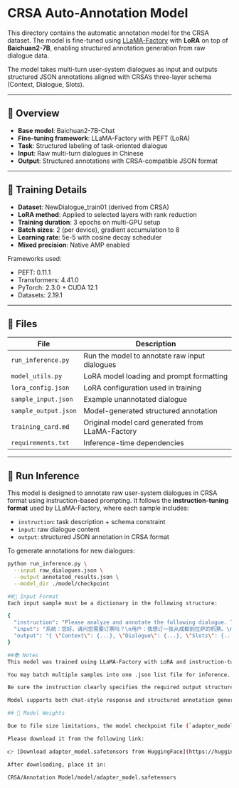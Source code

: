 # CRSA Auto-Annotation Model

This directory contains the automatic annotation model for the CRSA dataset. The model is fine-tuned using [LLaMA-Factory](https://github.com/hiyouga/llama-factory) with **LoRA** on top of **Baichuan2-7B**, enabling structured annotation generation from raw dialogue data.

The model takes multi-turn user-system dialogues as input and outputs structured JSON annotations aligned with CRSA’s three-layer schema (Context, Dialogue, Slots).

---

## 📌 Overview

- **Base model**: Baichuan2-7B-Chat
- **Fine-tuning framework**: LLaMA-Factory with PEFT (LoRA)
- **Task**: Structured labeling of task-oriented dialogue
- **Input**: Raw multi-turn dialogues in Chinese
- **Output**: Structured annotations with CRSA-compatible JSON format

---

## 🧪 Training Details

- **Dataset**: NewDialogue_train01 (derived from CRSA)
- **LoRA method**: Applied to selected layers with rank reduction
- **Training duration**: 3 epochs on multi-GPU setup
- **Batch sizes**: 2 (per device), gradient accumulation to 8
- **Learning rate**: 5e-5 with cosine decay scheduler
- **Mixed precision**: Native AMP enabled

Frameworks used:
- PEFT: 0.11.1
- Transformers: 4.41.0
- PyTorch: 2.3.0 + CUDA 12.1
- Datasets: 2.19.1

---

## 📂 Files

| File | Description |
|------|-------------|
| `run_inference.py`       | Run the model to annotate raw input dialogues |
| `model_utils.py`         | LoRA model loading and prompt formatting |
| `lora_config.json`       | LoRA configuration used in training |
| `sample_input.json`      | Example unannotated dialogue |
| `sample_output.json`     | Model-generated structured annotation |
| `training_card.md`       | Original model card generated from LLaMA-Factory |
| `requirements.txt`       | Inference-time dependencies |

---

## 🚀 Run Inference

This model is designed to annotate raw user-system dialogues in CRSA format using instruction-based prompting. It follows the **instruction-tuning format** used by LLaMA-Factory, where each sample includes:

- `instruction`: task description + schema constraint
- `input`: raw dialogue content
- `output`: structured JSON annotation in CRSA format

To generate annotations for new dialogues:

```bash
python run_inference.py \
  --input raw_dialogues.json \
  --output annotated_results.json \
  --model_dir ./model/checkpoint

##🔹 Input Format
Each input sample must be a dictionary in the following structure:

{
  "instruction": "Please analyze and annotate the following dialogue. The output must follow the CRSA JSON format: {\"Context\": {\"basic_information\": {\"current_step\": true, \"utterances\": [], \"slots\": {\"destination\": \"\", \"departure\": \"\", \"airport\": \"\", \"departure_time\": \"\", \"airlines\": \"\", \"cabin\": \"\", \"price\": \"\", \"flight_duration\": \"\", \"arrival_time\": \"\"}}, \"ticket_selection\": {\"current_step\": false, \"utterances\": [], \"ticket_options\": [], \"user_choice\": {}}, \"booking_information\": {\"current_step\": false, \"utterances\": [], \"personal_information\": {\"name\": \"\", \"id_number\": \"\", \"phone_number\": \"\"}}}, \"Dialogue\": {\"agenda\": {\"current_step\": \"basic_information\", \"utterances\": \"\", \"analysis\": {\"question\": \"\", \"statements\": []}}, \"user\": {\"utterances\": \"\", \"anomaly_analysis\": {\"has_anomaly\": false, \"anomaly_reason\": \"\"}}}, \"Slots\": {\"destination\": \"\", \"departure\": \"\", \"airport\": \"\", \"departure_time\": \"\", \"airlines\": \"\", \"cabin\": \"\", \"price\": \"\", \"flight_duration\": \"\", \"arrival_time\": \"\"}}",
  "input": "系统：您好，请问您需要订票吗？\n用户：我想订一张从成都到拉萨的机票。\n......",
  "output": "{ \"Context\": {...}, \"Dialogue\": {...}, \"Slots\": {...} }"
}

##📚 Notes
This model was trained using LLaMA-Factory with LoRA and instruction-tuning format.

You may batch multiple samples into one .json list file for inference.

Be sure the instruction clearly specifies the required output structure (e.g., CRSA schema).

Model supports both chat-style response and structured annotation generation.

## 🔗 Model Weights

Due to file size limitations, the model checkpoint file (`adapter_model.safetensors`) is hosted externally.

Please download it from the following link:

👉 [Download adapter_model.safetensors from HuggingFace](https://huggingface.co/GrsXsa/CRSA-Annotation-baichuan2-7B/tree/main/adapter_model.safetensors)

After downloading, place it in:

CRSA/Annotation Model/model/adapter_model.safetensors
